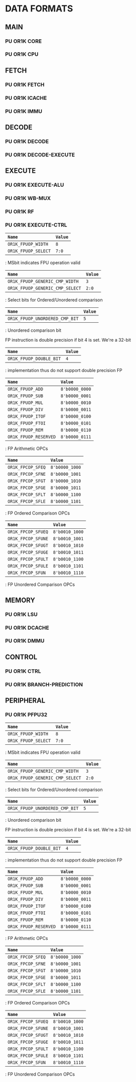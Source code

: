 # DATA FORMATS

## MAIN

### PU OR1K CORE
### PU OR1K CPU

## FETCH

### PU OR1K FETCH
### PU OR1K ICACHE
### PU OR1K IMMU

## DECODE

### PU OR1K DECODE
### PU OR1K DECODE-EXECUTE

## EXECUTE

### PU OR1K EXECUTE-ALU
### PU OR1K WB-MUX
### PU OR1K RF
### PU OR1K EXECUTE-CTRL

| `Name`              | `Value` |
| :------------------ | :------ |
| `OR1K_FPUOP_WIDTH`  | `8`     |
| `OR1K_FPUOP_SELECT` | `7:0`   |
: MSbit indicates FPU operation valid

| `Name`                          | `Value` |
| :------------------------------ | :------ |
| `OR1K_FPUOP_GENERIC_CMP_WIDTH`  | `3`     |
| `OR1K_FPUOP_GENERIC_CMP_SELECT` | `2:0`   |
: Select bits for Ordered/Unordered comparison

| `Name`                         | `Value` |
| :----------------------------- | :------ |
| `OR1K_FPUOP_UNORDERED_CMP_BIT` | `5`     |
: Unordered comparison bit

FP instruction is double precision if bit 4 is set. We're a 32-bit

| `Name`                  | `Value` |
| :---------------------- | :------ |
| `OR1K_FPUOP_DOUBLE_BIT` | `4`     |
: implementation thus do not support double precision FP

| `Name`                | `Value`        |
| :-------------------- | :------------- |
| `OR1K_FPUOP_ADD`      | `8'b0000_0000` |
| `OR1K_FPUOP_SUB`      | `8'b0000_0001` |
| `OR1K_FPUOP_MUL`      | `8'b0000_0010` |
| `OR1K_FPUOP_DIV`      | `8'b0000_0011` |
| `OR1K_FPUOP_ITOF`     | `8'b0000_0100` |
| `OR1K_FPUOP_FTOI`     | `8'b0000_0101` |
| `OR1K_FPUOP_REM`      | `8'b0000_0110` |
| `OR1K_FPUOP_RESERVED` | `8'b0000_0111` |
: FP Arithmetic OPCs

| `Name`            | `Value`        |
| :---------------- | :------------- |
| `OR1K_FPCOP_SFEQ` | `8'b0000_1000` |
| `OR1K_FPCOP_SFNE` | `8'b0000_1001` |
| `OR1K_FPCOP_SFGT` | `8'b0000_1010` |
| `OR1K_FPCOP_SFGE` | `8'b0000_1011` |
| `OR1K_FPCOP_SFLT` | `8'b0000_1100` |
| `OR1K_FPCOP_SFLE` | `8'b0000_1101` |
: FP Ordered Comparison OPCs

| `Name`             | `Value`        |
| :----------------- | :------------- |
| `OR1K_FPCOP_SFUEQ` | `8'b0010_1000` |
| `OR1K_FPCOP_SFUNE` | `8'b0010_1001` |
| `OR1K_FPCOP_SFUGT` | `8'b0010_1010` |
| `OR1K_FPCOP_SFUGE` | `8'b0010_1011` |
| `OR1K_FPCOP_SFULT` | `8'b0010_1100` |
| `OR1K_FPCOP_SFULE` | `8'b0010_1101` |
| `OR1K_FPCOP_SFUN`  | `8'b0010_1110` |
: FP Unordered Comparison OPCs

## MEMORY

### PU OR1K LSU
### PU OR1K DCACHE
### PU OR1K DMMU

## CONTROL

### PU OR1K CTRL
### PU OR1K BRANCH-PREDICTION

## PERIPHERAL

### PU OR1K PFPU32

| `Name`              | `Value` |
| :------------------ | :------ |
| `OR1K_FPUOP_WIDTH`  | `8`     |
| `OR1K_FPUOP_SELECT` | `7:0`   |
: MSbit indicates FPU operation valid

| `Name`                          | `Value` |
| :------------------------------ | :------ |
| `OR1K_FPUOP_GENERIC_CMP_WIDTH`  | `3`     |
| `OR1K_FPUOP_GENERIC_CMP_SELECT` | `2:0`   |
: Select bits for Ordered/Unordered comparison

| `Name`                         | `Value` |
| :----------------------------- | :------ |
| `OR1K_FPUOP_UNORDERED_CMP_BIT` | `5`     |
: Unordered comparison bit

FP instruction is double precision if bit 4 is set. We're a 32-bit

| `Name`                  | `Value` |
| :---------------------- | :------ |
| `OR1K_FPUOP_DOUBLE_BIT` | `4`     |
: implementation thus do not support double precision FP

| `Name`                | `Value`        |
| :-------------------- | :------------- |
| `OR1K_FPUOP_ADD`      | `8'b0000_0000` |
| `OR1K_FPUOP_SUB`      | `8'b0000_0001` |
| `OR1K_FPUOP_MUL`      | `8'b0000_0010` |
| `OR1K_FPUOP_DIV`      | `8'b0000_0011` |
| `OR1K_FPUOP_ITOF`     | `8'b0000_0100` |
| `OR1K_FPUOP_FTOI`     | `8'b0000_0101` |
| `OR1K_FPUOP_REM`      | `8'b0000_0110` |
| `OR1K_FPUOP_RESERVED` | `8'b0000_0111` |
: FP Arithmetic OPCs

| `Name`            | `Value`        |
| :---------------- | :------------- |
| `OR1K_FPCOP_SFEQ` | `8'b0000_1000` |
| `OR1K_FPCOP_SFNE` | `8'b0000_1001` |
| `OR1K_FPCOP_SFGT` | `8'b0000_1010` |
| `OR1K_FPCOP_SFGE` | `8'b0000_1011` |
| `OR1K_FPCOP_SFLT` | `8'b0000_1100` |
| `OR1K_FPCOP_SFLE` | `8'b0000_1101` |
: FP Ordered Comparison OPCs

| `Name`             | `Value`        |
| :----------------- | :------------- |
| `OR1K_FPCOP_SFUEQ` | `8'b0010_1000` |
| `OR1K_FPCOP_SFUNE` | `8'b0010_1001` |
| `OR1K_FPCOP_SFUGT` | `8'b0010_1010` |
| `OR1K_FPCOP_SFUGE` | `8'b0010_1011` |
| `OR1K_FPCOP_SFULT` | `8'b0010_1100` |
| `OR1K_FPCOP_SFULE` | `8'b0010_1101` |
| `OR1K_FPCOP_SFUN`  | `8'b0010_1110` |
: FP Unordered Comparison OPCs
